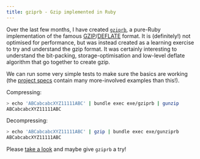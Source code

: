 ```yaml
---
title: gziprb - Gzip implemented in Ruby
---
```


Over the last few months, I have created [`gziprb`][github], a pure-Ruby
implementation of the famous [GZIP][3]/[DEFLATE][7] format. It is (definitely!)
not optimised for performance, but was instead created as a learning exercise
to try and understand the gzip format. It was certainly interesting to
understand the bit-packing, storage-optimisation and low-level deflate
algorithm that go together to create gzip.

We can run some very simple tests to make sure the basics are working (the
[project specs][specs] contain many more-involved examples than this!).

Compressing:

```bash
> echo 'ABCabcabcXYZ11111ABC' | bundle exec exe/gziprb | gunzip
ABCabcabcXYZ11111ABC
```

Decompressing:

```bash
> echo 'ABCabcabcXYZ11111ABC' | gzip | bundle exec exe/gunziprb
ABCabcabcXYZ11111ABC
```

Please [take a look][github] and maybe give `gziprb` a try!

[github]: https://github.com/owst/gziprb
[specs]: https://github.com/owst/gziprb/blob/master/spec/gziprb/deflate_spec.rb
[3]: https://tools.ietf.org/html/rfc1951
[7]: https://tools.ietf.org/html/rfc1952

